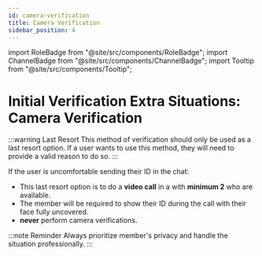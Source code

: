 ```yaml
---
id: camera-verification
title: Camera Verification
sidebar_position: 4
---
```


import RoleBadge from "@site/src/components/RoleBadge";
import ChannelBadge from "@site/src/components/ChannelBadge";
import Tooltip from "@site/src/components/Tooltip";

# Initial Verification Extra Situations: Camera Verification

:::warning Last Resort
This method of verification should only be used as a last resort option. If a user wants to use this method, they will need to provide a valid reason to do so.
:::

If the user is uncomfortable sending their ID in the chat:

- This last resort option is to do a **video call** in a <ChannelBadge variant="vc" label="Ticket Room" link="https://discord.com/channels/734595073920204940/1096503334875181168"/> with **minimum 2** <RoleBadge role="Moderators" badgeIcon="moderator_role_icon.png" color="#e68027" /> who are available.
- The member will be required to show their ID during the call with their face fully uncovered.
- <RoleBadge role="Cutie Helpers" badgeIcon="cutie_helper_role_icon.png" color="#308027" /> **never** perform camera verifications.

:::note Reminder
Always prioritize member's privacy and handle the situation professionally.
:::
